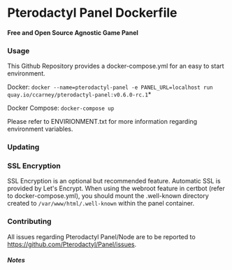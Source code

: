 # Pterodactyl Panel Dockerfile #
#### Free and Open Source Agnostic Game Panel ####

### Usage ###
This Github Repository provides a docker-compose.yml for an easy to start environment. 

Docker: `docker --name=pterodactyl-panel -e PANEL_URL=localhost run quay.io/ccarney/pterodactyl-panel:v0.6.0-rc.1`*

Docker Compose: `docker-compose up`

Please refer to ENVIRIONMENT.txt for more information regarding environment variables.
### Updating ###

### SSL Encryption ###
SSL Encryption is an optional but recommended feature. Automatic SSL is provided by Let's Encrypt. When using the webroot feature in certbot (refer to docker-compose.yml), you should mount the .well-known directory created to `/var/www/html/.well-known` within the panel container.

### Contributing ###
All issues regarding Pterodactyl Panel/Node are to be reported to https://github.com/Pterodactyl/Panel/issues.

##### Notes #####